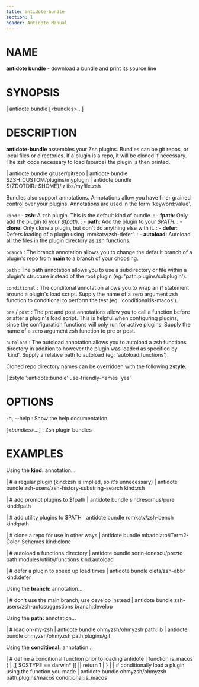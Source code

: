 ```yaml
---
title: antidote-bundle
section: 1
header: Antidote Manual
---
```


# NAME

**antidote bundle** - download a bundle and print its source line

# SYNOPSIS

| antidote bundle [\<bundles\>...]

# DESCRIPTION

**antidote-bundle** assembles your Zsh plugins. Bundles can be git repos, or local files or directories. If a plugin is a repo, it will be cloned if necessary. The zsh code necessary to load (source) the plugin is then printed.

|   antidote bundle gituser/gitrepo
|   antidote bundle $ZSH_CUSTOM/plugins/myplugin
|   antidote bundle ${ZDOTDIR:-\$HOME}/.zlibs/myfile.zsh

Bundles also support annotations. Annotations allow you have finer grained control over your plugins. Annotations are used in the form \'keyword:value\'.

`kind`
:   - **zsh**: A zsh plugin. This is the default kind of bundle.
:   - **fpath**: Only add the plugin to your _\$fpath_.
:   - **path**: Add the plugin to your _\$PATH_.
:   - **clone**: Only clone a plugin, but don't do anything else with it.
:   - **defer**: Defers loading of a plugin using \'romkatv/zsh-defer\'.
:   - **autoload**: Autoload all the files in the plugin directory as zsh functions.

`branch`
:   The branch annotation allows you to change the default branch of a plugin's repo from **main** to a branch of your choosing.

`path`
:   The path annotation allows you to use a subdirectory or file within a plugin's structure instead of the root plugin (eg: \'path:plugins/subplugin\').

`conditional`
:   The conditonal annotation allows you to wrap an **if** statement around a plugin's load script. Supply the name of a zero argument zsh function to conditional to perform the test (eg: \'conditional:is-macos\').

`pre` / `post`
:   The pre and post annotations allow you to call a function before or after a plugin's load script. This is helpful when configuring plugins, since the configuration functions will only run for active plugins. Supply the name of a zero argument zsh function to pre or post.

`autoload`
:   The autoload annotation allows you to autoload a zsh functions directory in addition to however the plugin was loaded as specified by \'kind\'. Supply a relative path to autoload (eg: \'autoload:functions\').

Cloned repo directory names can be overridden with the following **zstyle**:

|   zstyle \':antidote:bundle\' use-friendly-names \'yes\'

# OPTIONS

-h, \--help
:   Show the help documentation.

[*\<bundles\>...*]
:   Zsh plugin bundles

# EXAMPLES

Using the **kind:** annotation...

|   # a regular plugin (kind:zsh is implied, so it's unnecessary)
|   antidote bundle zsh-users/zsh-history-substring-search kind:zsh

|   # add prompt plugins to $fpath
|   antidote bundle sindresorhus/pure kind:fpath

|   # add utility plugins to $PATH
|   antidote bundle romkatv/zsh-bench kind:path

|   # clone a repo for use in other ways
|   antidote bundle mbadolato/iTerm2-Color-Schemes kind:clone

|   # autoload a functions directory
|   antidote bundle sorin-ionescu/prezto path:modules/utility/functions kind:autoload

|   # defer a plugin to speed up load times
|   antidote bundle olets/zsh-abbr kind:defer

Using the **branch:** annotation...

|   # don't use the main branch, use develop instead
|   antidote bundle zsh-users/zsh-autosuggestions branch:develop

Using the **path:** annotation...

|   # load oh-my-zsh
|   antidote bundle ohmyzsh/ohmyzsh path:lib
|   antidote bundle ohmyzsh/ohmyzsh path:plugins/git

Using the **conditional:** annotation...

|   # define a conditional function prior to loading antidote
|   function is_macos {
|     [[ $OSTYPE == darwin* ]] || return 1
|   }
|
|   # conditionally load a plugin using the function you made
|   antidote bundle ohmyzsh/ohmyzsh path:plugins/macos conditional:is_macos

